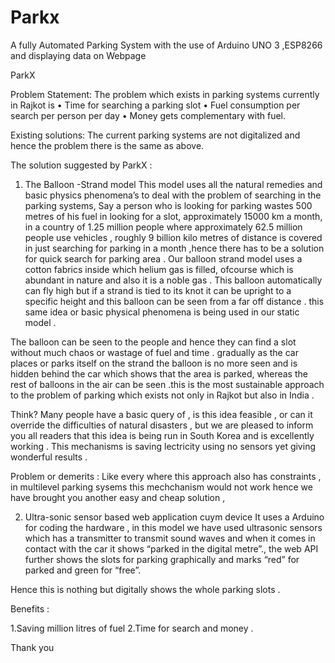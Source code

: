 # Parkx
A fully Automated Parking System with the use of Arduino UNO 3 ,ESP8266 and displaying data on Webpage

ParkX

Problem Statement:
The problem which exists in parking systems currently in Rajkot is 
•	Time for searching a parking slot
•	Fuel consumption per search per person per day
•	Money gets complementary with fuel.

Existing solutions:
The current parking systems are not digitalized and hence the problem there is the same as above.

The solution suggested by ParkX :

1.	The Balloon -Strand model 
This model uses all the natural remedies and basic physics phenomena’s to deal with the problem of searching in the parking systems,
Say a person who is looking for parking wastes 500 metres of his fuel in looking for a slot, approximately 15000 km a month, in a country of 1.25 million people where approximately 62.5 million people use vehicles , roughly 9 billion kilo metres of distance is covered in just searching for parking in a month ,hence there has to be a solution for quick search for parking area .
Our balloon strand model uses a cotton fabrics inside which helium gas is filled, ofcourse which is abundant in nature and also it is a noble gas . This balloon automatically can fly high but if a strand is tied to its knot it can be upright to a specific height and this balloon can be seen from a far off distance . this same idea or basic physical phenomena is being used in our static model . 

The balloon can be seen to the people and hence they can find a slot without much chaos or wastage of fuel and time . gradually as the car places or parks itself on the strand the balloon is no more seen and is hidden behind the car which shows that the area is parked, whereas the rest of balloons in the air can be seen .this is the most sustainable approach to the problem of parking which exists not only in Rajkot but also in India .

Think?
Many people have a basic query of , is this idea feasible , or can it override the difficulties of natural disasters , but we are pleased to inform you all readers that this idea is being run in South Korea and is excellently working . This mechanisms is saving lectricity using no sensors yet giving wonderful results .

Problem or demerits :
Like every where this approach also has constraints , in multilevel parking sysems this mechchanism would not work hence we have brought you another easy and cheap solution , 

2.	Ultra-sonic sensor based web application cuym device 
It uses a Arduino for coding the hardware , in this model we have used ultrasonic sensors which has a transmitter to transmit sound waves and when it comes in contact with the car it shows “parked in the digital metre”., the web API further shows the slots for parking graphically and marks “red” for parked and green for “free”.

Hence this is nothing but digitally shows the whole parking slots . 

Benefits :

1.Saving million litres of fuel 
2.Time for search and money .

Thank you 
